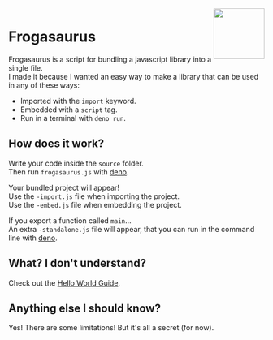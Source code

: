 <img align="right" height="100" src="http://todepond.com/IMG/Frogasaurus@0.25x.png">

# Frogasaurus
Frogasaurus is a script for bundling a javascript library into a single file.<br>
I made it because I wanted an easy way to make a library that can be used in any of these ways:
* Imported with the `import` keyword.
* Embedded with a `script` tag.
* Run in a terminal with `deno run`.

## How does it work?
Write your code inside the `source` folder.<br>
Then run `frogasaurus.js` with [deno](https://deno.land).

Your bundled project will appear!<br>
Use the `-import.js` file when importing the project.<br>
Use the `-embed.js` file when embedding the project.

If you export a function called `main`...<br>
An extra `-standalone.js` file will appear, that you can run in the command line with [deno](https://deno.land).<br>

## What? I don't understand?
Check out the [Hello World Guide](docs/hello-world-long.md).

## Anything else I should know?
Yes! There are some limitations! But it's all a secret (for now).
